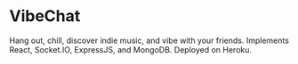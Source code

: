 # VibeChat
Hang out, chill, discover indie music, and vibe with your friends. Implements React, Socket.IO, ExpressJS, and MongoDB. Deployed on Heroku.
